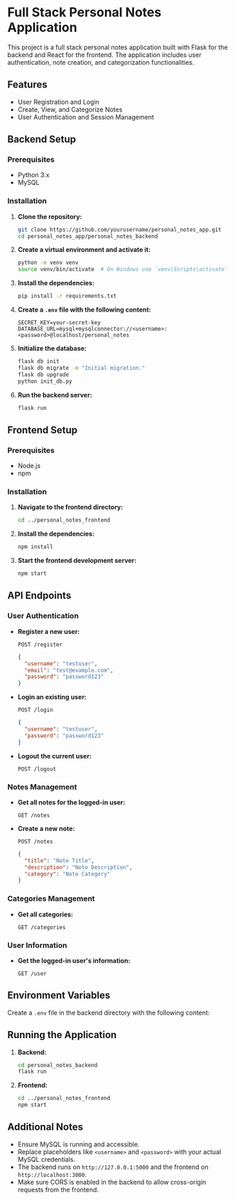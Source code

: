 # Full Stack Personal Notes Application

This project is a full stack personal notes application built with Flask for the backend and React for the frontend. The application includes user authentication, note creation, and categorization functionalities.

## Features

- User Registration and Login
- Create, View, and Categorize Notes
- User Authentication and Session Management

## Backend Setup

### Prerequisites

- Python 3.x
- MySQL

### Installation

1. **Clone the repository:**

    ```sh
    git clone https://github.com/yourusername/personal_notes_app.git
    cd personal_notes_app/personal_notes_backend
    ```

2. **Create a virtual environment and activate it:**

    ```sh
    python -m venv venv
    source venv/bin/activate  # On Windows use `venv\Scripts\activate`
    ```

3. **Install the dependencies:**

    ```sh
    pip install -r requirements.txt
    ```

4. **Create a `.env` file with the following content:**

    ```
    SECRET_KEY=your-secret-key
    DATABASE_URL=mysql+mysqlconnector://<username>:<password>@localhost/personal_notes
    ```

5. **Initialize the database:**

    ```sh
    flask db init
    flask db migrate -m "Initial migration."
    flask db upgrade
    python init_db.py
    ```

6. **Run the backend server:**

    ```sh
    flask run
    ```

## Frontend Setup

### Prerequisites

- Node.js
- npm

### Installation

1. **Navigate to the frontend directory:**

    ```sh
    cd ../personal_notes_frontend
    ```

2. **Install the dependencies:**

    ```sh
    npm install
    ```

3. **Start the frontend development server:**

    ```sh
    npm start
    ```


## API Endpoints

### User Authentication

- **Register a new user:**

    `POST /register`

    ```json
    {
      "username": "testuser",
      "email": "test@example.com",
      "password": "password123"
    }
    ```

- **Login an existing user:**

    `POST /login`

    ```json
    {
      "username": "testuser",
      "password": "password123"
    }
    ```

- **Logout the current user:**

    `POST /logout`

### Notes Management

- **Get all notes for the logged-in user:**

    `GET /notes`

- **Create a new note:**

    `POST /notes`

    ```json
    {
      "title": "Note Title",
      "description": "Note Description",
      "category": "Note Category"
    }
    ```

### Categories Management

- **Get all categories:**

    `GET /categories`

### User Information

- **Get the logged-in user's information:**

    `GET /user`

## Environment Variables

Create a `.env` file in the backend directory with the following content:


## Running the Application

1. **Backend:**

    ```sh
    cd personal_notes_backend
    flask run
    ```

2. **Frontend:**

    ```sh
    cd ../personal_notes_frontend
    npm start
    ```

## Additional Notes

- Ensure MySQL is running and accessible.
- Replace placeholders like `<username>` and `<password>` with your actual MySQL credentials.
- The backend runs on `http://127.0.0.1:5000` and the frontend on `http://localhost:3000`.
- Make sure CORS is enabled in the backend to allow cross-origin requests from the frontend.


